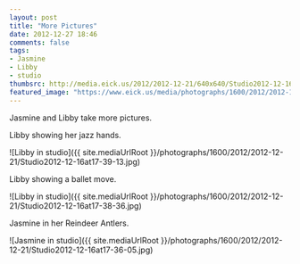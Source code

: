 ```yaml
---
layout: post
title: "More Pictures"
date: 2012-12-27 18:46
comments: false
tags: 
- Jasmine
- Libby
- studio
thumbsrc: http://media.eick.us/2012/2012-12-21/640x640/Studio2012-12-16at17-36-05.jpg
featured_image: "https://www.eick.us/media/photographs/1600/2012/2012-12-21/Studio2012-12-16at17-39-13.jpg"
---
```

Jasmine and Libby take more pictures.

Libby showing her jazz hands.

![Libby in studio]({{ site.mediaUrlRoot }}/photographs/1600/2012/2012-12-21/Studio2012-12-16at17-39-13.jpg)


Libby showing a ballet move.

![Libby in studio]({{ site.mediaUrlRoot }}/photographs/1600/2012/2012-12-21/Studio2012-12-16at17-38-36.jpg)


Jasmine in her Reindeer Antlers.

![Jasmine in studio]({{ site.mediaUrlRoot }}/photographs/1600/2012/2012-12-21/Studio2012-12-16at17-36-05.jpg)

